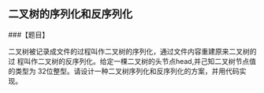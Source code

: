## 二叉树的序列化和反序列化

###【题目】

二叉树被记录成文件的过程叫作二叉树的序列化，通过文件内容重建原来二叉树的过
程叫作二叉树的反序列化。给定一棵二叉树的头节点head,并己知二叉树节点值的类型为
32位整型。请设计一种二叉树序列化和反序列化的方案，并用代码实现。